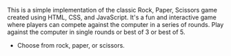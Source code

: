 This is a simple implementation of the classic Rock, Paper, Scissors game created using HTML, CSS, and JavaScript. It's a fun and interactive game where players can compete against the computer in a series of rounds.
Play against the computer in single rounds or best of 3 or best of 5.
- Choose from rock, paper, or scissors.

